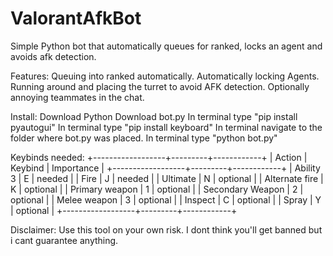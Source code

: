 # ValorantAfkBot
Simple Python bot that automatically queues for ranked, locks an agent and avoids afk detection.

Features:
Queuing into ranked automatically.
Automatically locking Agents.
Running around and placing the turret to avoid AFK detection.
Optionally annoying teammates in the chat.

Install:
Download Python
Download bot.py
In terminal type "pip install pyautogui"
In terminal type "pip install keyboard"
In terminal navigate to the folder where bot.py was placed.
In terminal type "python bot.py"

Keybinds needed:
+------------------+---------+------------+
|      Action      | Keybind | Importance |
+------------------+---------+------------+
| Ability 3        | E       | needed     |
| Fire             | J       | needed     |
| Ultimate         | N       | optional   |
| Alternate fire   | K       | optional   |
| Primary weapon   | 1       | optional   |
| Secondary Weapon | 2       | optional   |
| Melee weapon     | 3       | optional   |
| Inspect          | C       | optional   |
| Spray            | Y       | optional   |
+------------------+---------+------------+

Disclaimer:
Use this tool on your own risk. I dont think you'll get banned but i cant guarantee anything.
